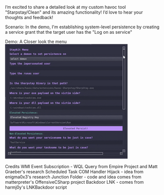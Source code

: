 I’m excited to share a detailed look at my custom havoc tool "Starpstay/Clean" and its amazing functionality! I’d love to hear your thoughts and feedback!

Scenario: In the demo, I'm establishing system-level persistence by creating a service grant that the target user has the "Log on as service"

Demo:
A Closer look the menu
![SharpStay](https://github.com/bushidokarat3/Havoc/blob/main/SharpstayKit/SharpStay_menu.gif?raw=true)















Credits
WMI Event Subscription - WQL Query from Empire Project and Matt Graeber's research
Scheduled Task COM Handler Hijack - idea from enigma0x3's research
Junction Folder - code and idea comes from matterpreter's OffensiveCSharp project
Backdoor LNK - comes from harmj0y's LNKBackdoor script
